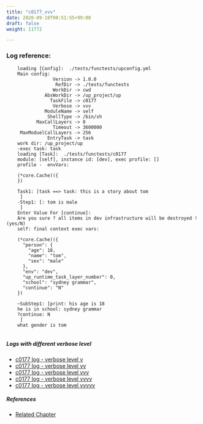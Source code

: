 ```yaml
---
title: "c0177_vvv"
date: 2020-09-18T00:51:55+99:00
draft: false
weight: 11772

---
```


### Log reference: <no value>

```
    loading [Config]:  ./tests/functests/upconfig.yml
    Main config:
                 Version -> 1.0.0
                  RefDir -> ./tests/functests
                 WorkDir -> cwd
              AbsWorkDir -> /up_project/up
                TaskFile -> c0177
                 Verbose -> vvv
              ModuleName -> self
               ShellType -> /bin/sh
           MaxCallLayers -> 8
                 Timeout -> 3600000
     MaxModuelCallLayers -> 256
               EntryTask -> task
    work dir: /up_project/up
    -exec task: task
    loading [Task]:  ./tests/functests/c0177
    module: [self], instance id: [dev], exec profile: []
    profile -  envVars:
    
    (*core.Cache)({
    })
    
    Task1: [task ==> task: this is a story about tom
     ]
    -Step1: [: tom is male
     ]
    Enter Value For [continue]: 
    Are you sure ? all items in dev infrastructure will be destroyed ! (yes/N)
    self: final context exec vars:
    
    (*core.Cache)({
      "person": {
        "age": 18,
        "name": "tom",
        "sex": "male"
      },
      "env": "dev",
      "up_runtime_task_layer_number": 0,
      "school": "sydney grammar",
      "continue": "N"
    })
    
    ~SubStep1: [print: his age is 18
    he is in school: sydney grammar
    ?continue: N
     ]
    what gender is tom
    
```

##### Logs with different verbose level
* [c0177 log - verbose level v](../../logs/c0177_v)
* [c0177 log - verbose level vv](../../logs/c0177_vv)
* [c0177 log - verbose level vvv](../../logs/c0177_vvv)
* [c0177 log - verbose level vvvv](../../logs/c0177_vvvv)
* [c0177 log - verbose level vvvvv](../../logs/c0177_vvvvv)

##### References
* [Related Chapter](../../vars/c0177)
